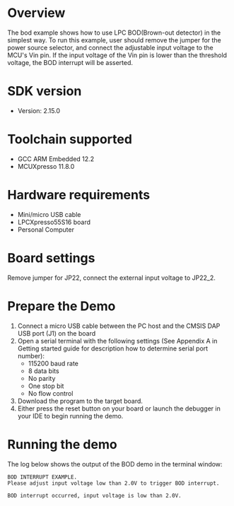 Overview
========
The bod example shows how to use LPC BOD(Brown-out detector) in the simplest way.
To run this example, user should remove the jumper for the power source selector,
and connect the adjustable input voltage to the MCU's Vin pin.
If the input voltage of the Vin pin is lower than the threshold voltage, the BOD interrupt
will be asserted.

SDK version
===========
- Version: 2.15.0

Toolchain supported
===================
- GCC ARM Embedded  12.2
- MCUXpresso  11.8.0

Hardware requirements
=====================
- Mini/micro USB cable
- LPCXpresso55S16 board
- Personal Computer

Board settings
==============
Remove jumper for JP22, connect the external input voltage to JP22_2.

Prepare the Demo
================
1.  Connect a micro USB cable between the PC host and the CMSIS DAP USB port (J1) on the board
2.  Open a serial terminal with the following settings (See Appendix A in Getting started guide for description how to determine serial port number):
    - 115200 baud rate
    - 8 data bits
    - No parity
    - One stop bit
    - No flow control
3.  Download the program to the target board.
4.  Either press the reset button on your board or launch the debugger in your IDE to begin running the demo.

Running the demo
================
The log below shows the output of the BOD demo in the terminal window:
~~~~~~~~~~~~~~~~~~~~~~~~~~~~~~~~~~~
BOD INTERRUPT EXAMPLE.
Please adjust input voltage low than 2.0V to trigger BOD interrupt.

BOD interrupt occurred, input voltage is low than 2.0V.

~~~~~~~~~~~~~~~~~~~~~~~~~~~~~~~~~~~
